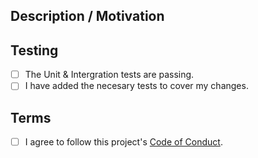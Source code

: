 <!-- Provide a general summary of your changes in the Title above -->
<!-- Apply the label "bug" or "enhacement" as applicable. -->

## Description / Motivation
<!-- Describe your changes in detail -->
<!-- Why is this change required? What problem does it solve? -->
<!-- If it fixes an open issue, please link to the issue here. -->


## Testing

- [ ] The Unit & Intergration tests are passing.
- [ ] I have added the necesary tests to cover my changes.

## Terms
<!-- Place an X in the [] to check. -->

<!-- The Code of Conduct helps create a safe space for everyone. We require that everyone agrees to it. -->
- [ ] I agree to follow this project's [Code of Conduct](CODE_OF_CONDUCT.md).

